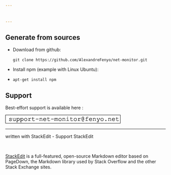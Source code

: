 ```yaml
---


---
```


<h2 id="generate-from-sources">Generate from sources</h2>
<ul>
<li>
<p>Download from github:</p>
<p><code>git clone https://github.com/AlexandreFenyo/net-monitor.git</code></p>
</li>
<li>
<p>Install npm (example with Linux Ubuntu):</p>
</li>
<li>
<p><code>apt-get install npm</code></p>
</li>
</ul>
<h2 id="support">Support</h2>
<p>Best-effort support is available here :</p>
<p><img src="docs/support.png" alt="support"></p>
<hr>
<p>written with StackEdit - Support StackEdit</p>
<p><a href="https://monetizejs.com/authorize?client_id=ESTHdCYOi18iLhhO&amp;summary=true"><img src="https://cdn.monetizejs.com/resources/button-32.png" alt=""></a></p>
<p><a href="https://stackedit.io/">StackEdit</a> is a full-featured, open-source Markdown editor based on PageDown, the Markdown library used by Stack Overflow and the other Stack Exchange sites.</p>

